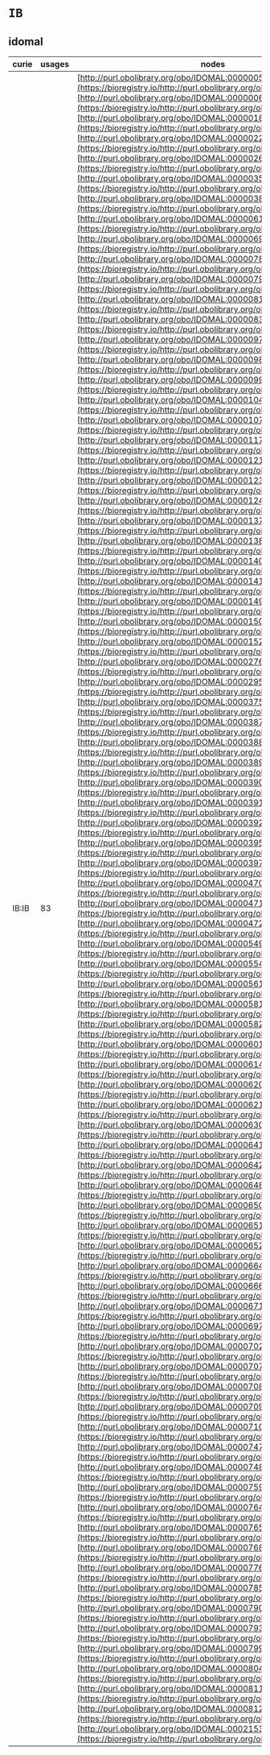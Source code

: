 # `IB`

## idomal

| curie   |   usages | nodes                                                                                                                                                                                                                                                                                                                                                                                                                                                                                                                                                                                                                                                                                                                                                                                                                                                                                                                                                                                                                                                                                                                                                                                                                                                                                                                                                                                                                                                                                                                                                                                                                                                                                                                                                                                                                                                                                                                                                                                                                                                                                                                                                                                                                                                                                                                                                                                                                                                                                                                                                                                                                                                                                                                                                                                                                                                                                                                                                                                                                                                                                                                                                                                                                                                                                                                                                                                                                                                                                                                                                                                                                                                                                                                                                                                                                                                                                                                                                                                                                                                                                                                                                                                                                                                                                                                                                                                                                                                                                                                                                                                                                                                                                                                                                                                                                                                                                                                                                                                                                                                                                                                                                                                                                                                                                                                                                                                                                                                                                                                                                                                                                                                                                                                                                                                                                                                                                                                                                                                                                                                                                                                                                                                                                                                                                                                                                                                                                                                                                                                                                                                                                                                                                                                                                                                                                                                                                                                                                                                                                                                                                                                                                                                                                                                                                                                                                                                                                                                                                                                                                                                                                                                                                                                                                                                                                                                                                                                                                                                                                                                                                                                                                                                                                                                                                                                                                                                                                                                                                                                                                                                                                                                                                                                                                                                                                                                                                                                                                                                                                                                                                                                                                                                                                                                                                                                                                                                                                                                                                                                                                                                                                                                                                                                                                                                                                                                                                                                                                                                                                                                                                                                                                                                                                                                                               |
|---------|----------|-------------------------------------------------------------------------------------------------------------------------------------------------------------------------------------------------------------------------------------------------------------------------------------------------------------------------------------------------------------------------------------------------------------------------------------------------------------------------------------------------------------------------------------------------------------------------------------------------------------------------------------------------------------------------------------------------------------------------------------------------------------------------------------------------------------------------------------------------------------------------------------------------------------------------------------------------------------------------------------------------------------------------------------------------------------------------------------------------------------------------------------------------------------------------------------------------------------------------------------------------------------------------------------------------------------------------------------------------------------------------------------------------------------------------------------------------------------------------------------------------------------------------------------------------------------------------------------------------------------------------------------------------------------------------------------------------------------------------------------------------------------------------------------------------------------------------------------------------------------------------------------------------------------------------------------------------------------------------------------------------------------------------------------------------------------------------------------------------------------------------------------------------------------------------------------------------------------------------------------------------------------------------------------------------------------------------------------------------------------------------------------------------------------------------------------------------------------------------------------------------------------------------------------------------------------------------------------------------------------------------------------------------------------------------------------------------------------------------------------------------------------------------------------------------------------------------------------------------------------------------------------------------------------------------------------------------------------------------------------------------------------------------------------------------------------------------------------------------------------------------------------------------------------------------------------------------------------------------------------------------------------------------------------------------------------------------------------------------------------------------------------------------------------------------------------------------------------------------------------------------------------------------------------------------------------------------------------------------------------------------------------------------------------------------------------------------------------------------------------------------------------------------------------------------------------------------------------------------------------------------------------------------------------------------------------------------------------------------------------------------------------------------------------------------------------------------------------------------------------------------------------------------------------------------------------------------------------------------------------------------------------------------------------------------------------------------------------------------------------------------------------------------------------------------------------------------------------------------------------------------------------------------------------------------------------------------------------------------------------------------------------------------------------------------------------------------------------------------------------------------------------------------------------------------------------------------------------------------------------------------------------------------------------------------------------------------------------------------------------------------------------------------------------------------------------------------------------------------------------------------------------------------------------------------------------------------------------------------------------------------------------------------------------------------------------------------------------------------------------------------------------------------------------------------------------------------------------------------------------------------------------------------------------------------------------------------------------------------------------------------------------------------------------------------------------------------------------------------------------------------------------------------------------------------------------------------------------------------------------------------------------------------------------------------------------------------------------------------------------------------------------------------------------------------------------------------------------------------------------------------------------------------------------------------------------------------------------------------------------------------------------------------------------------------------------------------------------------------------------------------------------------------------------------------------------------------------------------------------------------------------------------------------------------------------------------------------------------------------------------------------------------------------------------------------------------------------------------------------------------------------------------------------------------------------------------------------------------------------------------------------------------------------------------------------------------------------------------------------------------------------------------------------------------------------------------------------------------------------------------------------------------------------------------------------------------------------------------------------------------------------------------------------------------------------------------------------------------------------------------------------------------------------------------------------------------------------------------------------------------------------------------------------------------------------------------------------------------------------------------------------------------------------------------------------------------------------------------------------------------------------------------------------------------------------------------------------------------------------------------------------------------------------------------------------------------------------------------------------------------------------------------------------------------------------------------------------------------------------------------------------------------------------------------------------------------------------------------------------------------------------------------------------------------------------------------------------------------------------------------------------------------------------------------------------------------------------------------------------------------------------------------------------------------------------------------------------------------------------------------------------------------------------------------------------------------------------------------------------------------------------------------------------------------------------------------------------------------------------------------------------------------------------------------------------------------------------------------------------------------------------------------------------------------------------------------------------------------------------------------------------------------------------------------------------------------------------------------------------------------------------------------------------------------------------------------------------------------------------------------------------------------------------------------------------------------------------------------------------------------------------------------------------------------------------------------------------------------------------------------------------------------------------------------------------------------------------------------------------------------------------------------------------------------------------------------------------------------------------------------------------------------------------------------------------------------------------------------------------------------------------------------------------------------------------------------------------------------------------------------------------------------------------------------------------------------------------------------------------------------------------------------------------------|
| IB:IB   |       83 | [http://purl.obolibrary.org/obo/IDOMAL:0000005](https://bioregistry.io/http://purl.obolibrary.org/obo/IDOMAL:0000005), [http://purl.obolibrary.org/obo/IDOMAL:0000006](https://bioregistry.io/http://purl.obolibrary.org/obo/IDOMAL:0000006), [http://purl.obolibrary.org/obo/IDOMAL:0000018](https://bioregistry.io/http://purl.obolibrary.org/obo/IDOMAL:0000018), [http://purl.obolibrary.org/obo/IDOMAL:0000022](https://bioregistry.io/http://purl.obolibrary.org/obo/IDOMAL:0000022), [http://purl.obolibrary.org/obo/IDOMAL:0000026](https://bioregistry.io/http://purl.obolibrary.org/obo/IDOMAL:0000026), [http://purl.obolibrary.org/obo/IDOMAL:0000035](https://bioregistry.io/http://purl.obolibrary.org/obo/IDOMAL:0000035), [http://purl.obolibrary.org/obo/IDOMAL:0000038](https://bioregistry.io/http://purl.obolibrary.org/obo/IDOMAL:0000038), [http://purl.obolibrary.org/obo/IDOMAL:0000061](https://bioregistry.io/http://purl.obolibrary.org/obo/IDOMAL:0000061), [http://purl.obolibrary.org/obo/IDOMAL:0000069](https://bioregistry.io/http://purl.obolibrary.org/obo/IDOMAL:0000069), [http://purl.obolibrary.org/obo/IDOMAL:0000078](https://bioregistry.io/http://purl.obolibrary.org/obo/IDOMAL:0000078), [http://purl.obolibrary.org/obo/IDOMAL:0000079](https://bioregistry.io/http://purl.obolibrary.org/obo/IDOMAL:0000079), [http://purl.obolibrary.org/obo/IDOMAL:0000081](https://bioregistry.io/http://purl.obolibrary.org/obo/IDOMAL:0000081), [http://purl.obolibrary.org/obo/IDOMAL:0000083](https://bioregistry.io/http://purl.obolibrary.org/obo/IDOMAL:0000083), [http://purl.obolibrary.org/obo/IDOMAL:0000097](https://bioregistry.io/http://purl.obolibrary.org/obo/IDOMAL:0000097), [http://purl.obolibrary.org/obo/IDOMAL:0000098](https://bioregistry.io/http://purl.obolibrary.org/obo/IDOMAL:0000098), [http://purl.obolibrary.org/obo/IDOMAL:0000099](https://bioregistry.io/http://purl.obolibrary.org/obo/IDOMAL:0000099), [http://purl.obolibrary.org/obo/IDOMAL:0000104](https://bioregistry.io/http://purl.obolibrary.org/obo/IDOMAL:0000104), [http://purl.obolibrary.org/obo/IDOMAL:0000107](https://bioregistry.io/http://purl.obolibrary.org/obo/IDOMAL:0000107), [http://purl.obolibrary.org/obo/IDOMAL:0000117](https://bioregistry.io/http://purl.obolibrary.org/obo/IDOMAL:0000117), [http://purl.obolibrary.org/obo/IDOMAL:0000121](https://bioregistry.io/http://purl.obolibrary.org/obo/IDOMAL:0000121), [http://purl.obolibrary.org/obo/IDOMAL:0000123](https://bioregistry.io/http://purl.obolibrary.org/obo/IDOMAL:0000123), [http://purl.obolibrary.org/obo/IDOMAL:0000124](https://bioregistry.io/http://purl.obolibrary.org/obo/IDOMAL:0000124), [http://purl.obolibrary.org/obo/IDOMAL:0000137](https://bioregistry.io/http://purl.obolibrary.org/obo/IDOMAL:0000137), [http://purl.obolibrary.org/obo/IDOMAL:0000138](https://bioregistry.io/http://purl.obolibrary.org/obo/IDOMAL:0000138), [http://purl.obolibrary.org/obo/IDOMAL:0000140](https://bioregistry.io/http://purl.obolibrary.org/obo/IDOMAL:0000140), [http://purl.obolibrary.org/obo/IDOMAL:0000141](https://bioregistry.io/http://purl.obolibrary.org/obo/IDOMAL:0000141), [http://purl.obolibrary.org/obo/IDOMAL:0000149](https://bioregistry.io/http://purl.obolibrary.org/obo/IDOMAL:0000149), [http://purl.obolibrary.org/obo/IDOMAL:0000150](https://bioregistry.io/http://purl.obolibrary.org/obo/IDOMAL:0000150), [http://purl.obolibrary.org/obo/IDOMAL:0000152](https://bioregistry.io/http://purl.obolibrary.org/obo/IDOMAL:0000152), [http://purl.obolibrary.org/obo/IDOMAL:0000276](https://bioregistry.io/http://purl.obolibrary.org/obo/IDOMAL:0000276), [http://purl.obolibrary.org/obo/IDOMAL:0000295](https://bioregistry.io/http://purl.obolibrary.org/obo/IDOMAL:0000295), [http://purl.obolibrary.org/obo/IDOMAL:0000375](https://bioregistry.io/http://purl.obolibrary.org/obo/IDOMAL:0000375), [http://purl.obolibrary.org/obo/IDOMAL:0000387](https://bioregistry.io/http://purl.obolibrary.org/obo/IDOMAL:0000387), [http://purl.obolibrary.org/obo/IDOMAL:0000388](https://bioregistry.io/http://purl.obolibrary.org/obo/IDOMAL:0000388), [http://purl.obolibrary.org/obo/IDOMAL:0000389](https://bioregistry.io/http://purl.obolibrary.org/obo/IDOMAL:0000389), [http://purl.obolibrary.org/obo/IDOMAL:0000390](https://bioregistry.io/http://purl.obolibrary.org/obo/IDOMAL:0000390), [http://purl.obolibrary.org/obo/IDOMAL:0000391](https://bioregistry.io/http://purl.obolibrary.org/obo/IDOMAL:0000391), [http://purl.obolibrary.org/obo/IDOMAL:0000392](https://bioregistry.io/http://purl.obolibrary.org/obo/IDOMAL:0000392), [http://purl.obolibrary.org/obo/IDOMAL:0000395](https://bioregistry.io/http://purl.obolibrary.org/obo/IDOMAL:0000395), [http://purl.obolibrary.org/obo/IDOMAL:0000397](https://bioregistry.io/http://purl.obolibrary.org/obo/IDOMAL:0000397), [http://purl.obolibrary.org/obo/IDOMAL:0000470](https://bioregistry.io/http://purl.obolibrary.org/obo/IDOMAL:0000470), [http://purl.obolibrary.org/obo/IDOMAL:0000471](https://bioregistry.io/http://purl.obolibrary.org/obo/IDOMAL:0000471), [http://purl.obolibrary.org/obo/IDOMAL:0000472](https://bioregistry.io/http://purl.obolibrary.org/obo/IDOMAL:0000472), [http://purl.obolibrary.org/obo/IDOMAL:0000549](https://bioregistry.io/http://purl.obolibrary.org/obo/IDOMAL:0000549), [http://purl.obolibrary.org/obo/IDOMAL:0000554](https://bioregistry.io/http://purl.obolibrary.org/obo/IDOMAL:0000554), [http://purl.obolibrary.org/obo/IDOMAL:0000561](https://bioregistry.io/http://purl.obolibrary.org/obo/IDOMAL:0000561), [http://purl.obolibrary.org/obo/IDOMAL:0000581](https://bioregistry.io/http://purl.obolibrary.org/obo/IDOMAL:0000581), [http://purl.obolibrary.org/obo/IDOMAL:0000582](https://bioregistry.io/http://purl.obolibrary.org/obo/IDOMAL:0000582), [http://purl.obolibrary.org/obo/IDOMAL:0000601](https://bioregistry.io/http://purl.obolibrary.org/obo/IDOMAL:0000601), [http://purl.obolibrary.org/obo/IDOMAL:0000614](https://bioregistry.io/http://purl.obolibrary.org/obo/IDOMAL:0000614), [http://purl.obolibrary.org/obo/IDOMAL:0000620](https://bioregistry.io/http://purl.obolibrary.org/obo/IDOMAL:0000620), [http://purl.obolibrary.org/obo/IDOMAL:0000621](https://bioregistry.io/http://purl.obolibrary.org/obo/IDOMAL:0000621), [http://purl.obolibrary.org/obo/IDOMAL:0000630](https://bioregistry.io/http://purl.obolibrary.org/obo/IDOMAL:0000630), [http://purl.obolibrary.org/obo/IDOMAL:0000641](https://bioregistry.io/http://purl.obolibrary.org/obo/IDOMAL:0000641), [http://purl.obolibrary.org/obo/IDOMAL:0000642](https://bioregistry.io/http://purl.obolibrary.org/obo/IDOMAL:0000642), [http://purl.obolibrary.org/obo/IDOMAL:0000648](https://bioregistry.io/http://purl.obolibrary.org/obo/IDOMAL:0000648), [http://purl.obolibrary.org/obo/IDOMAL:0000650](https://bioregistry.io/http://purl.obolibrary.org/obo/IDOMAL:0000650), [http://purl.obolibrary.org/obo/IDOMAL:0000651](https://bioregistry.io/http://purl.obolibrary.org/obo/IDOMAL:0000651), [http://purl.obolibrary.org/obo/IDOMAL:0000652](https://bioregistry.io/http://purl.obolibrary.org/obo/IDOMAL:0000652), [http://purl.obolibrary.org/obo/IDOMAL:0000664](https://bioregistry.io/http://purl.obolibrary.org/obo/IDOMAL:0000664), [http://purl.obolibrary.org/obo/IDOMAL:0000666](https://bioregistry.io/http://purl.obolibrary.org/obo/IDOMAL:0000666), [http://purl.obolibrary.org/obo/IDOMAL:0000671](https://bioregistry.io/http://purl.obolibrary.org/obo/IDOMAL:0000671), [http://purl.obolibrary.org/obo/IDOMAL:0000697](https://bioregistry.io/http://purl.obolibrary.org/obo/IDOMAL:0000697), [http://purl.obolibrary.org/obo/IDOMAL:0000702](https://bioregistry.io/http://purl.obolibrary.org/obo/IDOMAL:0000702), [http://purl.obolibrary.org/obo/IDOMAL:0000707](https://bioregistry.io/http://purl.obolibrary.org/obo/IDOMAL:0000707), [http://purl.obolibrary.org/obo/IDOMAL:0000708](https://bioregistry.io/http://purl.obolibrary.org/obo/IDOMAL:0000708), [http://purl.obolibrary.org/obo/IDOMAL:0000709](https://bioregistry.io/http://purl.obolibrary.org/obo/IDOMAL:0000709), [http://purl.obolibrary.org/obo/IDOMAL:0000710](https://bioregistry.io/http://purl.obolibrary.org/obo/IDOMAL:0000710), [http://purl.obolibrary.org/obo/IDOMAL:0000747](https://bioregistry.io/http://purl.obolibrary.org/obo/IDOMAL:0000747), [http://purl.obolibrary.org/obo/IDOMAL:0000748](https://bioregistry.io/http://purl.obolibrary.org/obo/IDOMAL:0000748), [http://purl.obolibrary.org/obo/IDOMAL:0000759](https://bioregistry.io/http://purl.obolibrary.org/obo/IDOMAL:0000759), [http://purl.obolibrary.org/obo/IDOMAL:0000764](https://bioregistry.io/http://purl.obolibrary.org/obo/IDOMAL:0000764), [http://purl.obolibrary.org/obo/IDOMAL:0000765](https://bioregistry.io/http://purl.obolibrary.org/obo/IDOMAL:0000765), [http://purl.obolibrary.org/obo/IDOMAL:0000768](https://bioregistry.io/http://purl.obolibrary.org/obo/IDOMAL:0000768), [http://purl.obolibrary.org/obo/IDOMAL:0000776](https://bioregistry.io/http://purl.obolibrary.org/obo/IDOMAL:0000776), [http://purl.obolibrary.org/obo/IDOMAL:0000785](https://bioregistry.io/http://purl.obolibrary.org/obo/IDOMAL:0000785), [http://purl.obolibrary.org/obo/IDOMAL:0000790](https://bioregistry.io/http://purl.obolibrary.org/obo/IDOMAL:0000790), [http://purl.obolibrary.org/obo/IDOMAL:0000793](https://bioregistry.io/http://purl.obolibrary.org/obo/IDOMAL:0000793), [http://purl.obolibrary.org/obo/IDOMAL:0000799](https://bioregistry.io/http://purl.obolibrary.org/obo/IDOMAL:0000799), [http://purl.obolibrary.org/obo/IDOMAL:0000804](https://bioregistry.io/http://purl.obolibrary.org/obo/IDOMAL:0000804), [http://purl.obolibrary.org/obo/IDOMAL:0000811](https://bioregistry.io/http://purl.obolibrary.org/obo/IDOMAL:0000811), [http://purl.obolibrary.org/obo/IDOMAL:0000812](https://bioregistry.io/http://purl.obolibrary.org/obo/IDOMAL:0000812), [http://purl.obolibrary.org/obo/IDOMAL:0002153](https://bioregistry.io/http://purl.obolibrary.org/obo/IDOMAL:0002153) |

